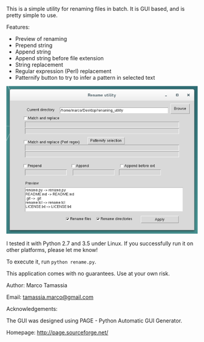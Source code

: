 This is a simple utility for renaming files in batch.
It is GUI based, and is pretty simple to use.

Features:
 - Preview of renaming
 - Prepend string
 - Append string
 - Append string before file extension
 - String replacement
 - Regular expression (Perl) replacement
 - Patternify button to try to infer a pattern in selected text

![A screenshot of the software](screenshot.png)


I tested it with Python 2.7 and 3.5 under Linux.
If you successfully run it on other platforms, please let me know!

To execute it, run `python rename.py`.

This application comes with no guarantees. Use at your own risk.



Author: Marco Tamassia

Email: tamassia.marco@gmail.com

Acknowledgements:

The GUI was designed using PAGE - Python Automatic GUI Generator.

Homepage: http://page.sourceforge.net/
